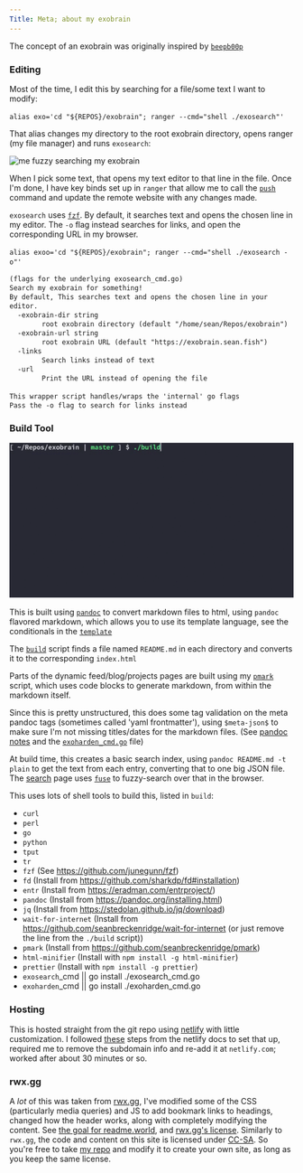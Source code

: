 ```yaml
---
Title: Meta; about my exobrain
---
```


The concept of an exobrain was originally inspired by [`beepb00p`](https://beepb00p.xyz/exobrain/exobrain.html)

### Editing

Most of the time, I edit this by searching for a file/some text I want to modify:

`alias exo='cd "${REPOS}/exobrain"; ranger --cmd="shell ./exosearch"'`

That alias changes my directory to the root exobrain directory, opens ranger (my file manager) and runs `exosearch`:

![me fuzzy searching my exobrain](https://i.imgur.com/R87XDod.png)

When I pick some text, that opens my text editor to that line in the file. Once I'm done, I have key binds set up in `ranger` that allow me to call the [`push`](https://github.com/seanbreckenridge/exobrain/blob/master/push) command and update the remote website with any changes made.

`exosearch` uses [`fzf`](https://github.com/junegunn/fzf). By default, it searches text and opens the chosen line in my editor. The `-o` flag instead searches for links, and open the corresponding URL in my browser.

`alias exoo='cd "${REPOS}/exobrain"; ranger --cmd="shell ./exosearch -o"'`

```
(flags for the underlying exosearch_cmd.go)
Search my exobrain for something!
By default, This searches text and opens the chosen line in your editor.
  -exobrain-dir string
        root exobrain directory (default "/home/sean/Repos/exobrain")
  -exobrain-url string
        root exobrain URL (default "https://exobrain.sean.fish")
  -links
        Search links instead of text
  -url
        Print the URL instead of opening the file

This wrapper script handles/wraps the 'internal' go flags
Pass the -o flag to search for links instead
```

### Build Tool

![build demo](build_demo.gif)

This is built using [`pandoc`](https://pandoc.org/) to convert markdown files to html, using `pandoc` flavored markdown, which allows you to use its template language, see the conditionals in the [`template`](https://github.com/seanbreckenridge/exobrain/blob/master/assets/template.html)

The [`build`](https://github.com/seanbreckenridge/exobrain/blob/master/build) script finds a file named `README.md` in each directory and converts it to the corresponding `index.html`

Parts of the dynamic feed/blog/projects pages are built using my [`pmark`](https://github.com/seanbreckenridge/pmark) script, which uses code blocks to generate markdown, from within the markdown itself.

Since this is pretty unstructured, this does some tag validation on the meta pandoc tags (sometimes called 'yaml frontmatter'), using `$meta-json$` to make sure I'm not missing titles/dates for the markdown files. (See [pandoc notes](/programming/languages/shell_tools/pandoc) and the [`exoharden_cmd.go`](https://github.com/seanbreckenridge/exobrain/blob/master/exoharden_cmd.go) file)

At build time, this creates a basic search index, using `pandoc README.md -t plain` to get the text from each entry, converting that to one big JSON file. The [search](/search) page uses [`fuse`](https://fusejs.io/demo.html) to fuzzy-search over that in the browser.

This uses lots of shell tools to build this, listed in `build`:

- `curl`
- `perl`
- `go`
- `python`
- `tput`
- `tr`
- `fzf` (See https://github.com/junegunn/fzf)
- `fd` (Install from <https://github.com/sharkdp/fd#installation>)
- `entr` (Install from <https://eradman.com/entrproject/>)
- `pandoc` (Install from <https://pandoc.org/installing.html>)
- `jq` (Install from <https://stedolan.github.io/jq/download>)
- `wait-for-internet` (Install from <https://github.com/seanbreckenridge/wait-for-internet> (or just remove the line from the `./build` script))
- `pmark` (Install from <https://github.com/seanbreckenridge/pmark>)
- `html-minifier` (Install with `npm install -g html-minifier`)
- `prettier` (Install with `npm install -g prettier`)
- `exosearch`_cmd || go install ./exosearch_cmd.go
- `exoharden`_cmd || go install ./exoharden_cmd.go

### Hosting

This is hosted straight from the git repo using [netlify](https://www.netlify.com/) with little customization. I followed [these](https://docs.netlify.com/domains-https/custom-domains/configure-external-dns/#configure-a-subdomain) steps from the netlify docs to set that up, required me to remove the subdomain info and re-add it at `netlify.com`; worked after about 30 minutes or so.

### rwx.gg

A _lot_ of this was taken from [rwx.gg](https://rwx.gg/), I've modified some of the CSS (particularly media queries) and JS to add bookmark links to headings, changed how the header works, along with completely modifying the content. See [the goal for readme.world](https://rwx.gg/what/knowledge/apps/), and [rwx.gg's license](https://rwx.gg/copyright/). Similarly to `rwx.gg`, the code and content on this site is licensed under [CC-SA](https://creativecommons.org/licenses/by-sa/4.0/legalcode). So you're free to take [my repo](https://github.com/seanbreckenridge/exobrain) and modify it to create your own site, as long as you keep the same license.
